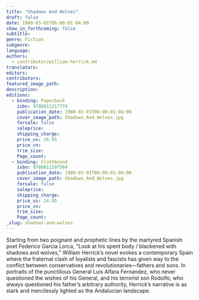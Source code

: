 ```yaml
---
title: "Shadows And Wolves"
draft: false
date: 1980-03-01T06:00:01-04:00
show_in_forthcoming: false
subtitle:
genre: Fiction
subgenre:
language:
authors:
  - contributor/william-herrick.md
translators:
editors:
contributors:
featured_image_path:
description:
editions:
  - binding: Paperback
    isbn: 9780811217774
    publication_date: 1980-03-01T06:00:01-04:00
    cover_image_path: Shadows_And_Wolves.jpg
    forsale: false
    saleprice:
    shipping_charge:
    price_us: 16.95
    price_cn:
    trim_size:
    Page_count:
  - binding: Clothbound
    isbn: 9780811207584
    publication_date: 1980-03-01T06:00:01-04:00
    cover_image_path: Shadows_And_Wolves.jpg
    forsale: false
    saleprice:
    shipping_charge:
    price_us: 24.95
    price_cn:
    trim_size:
    Page_count:
_slug: shadows-and-wolves
---
```


Starting from two poignant and prophetic lines by the martyred Spanish poet Federico Garcia Lorca, "Look at his spent body / blackened with shadows and wolves," William Herrick’s novel evokes a contemporary Spain where the fraternal clash of loyalists and fascists has given way to the conflict between conservatives and revolutionaries––fathers and sons. In portraits of the punctilious General Luis Alfara Fernandez, who never questioned the wishes of his General, and his terrorist son Rodolfo, who always questioned his father’s arbitrary authority, Herrick’s narrative is as stark and mercilessly lighted as the Andalucian landscape.

